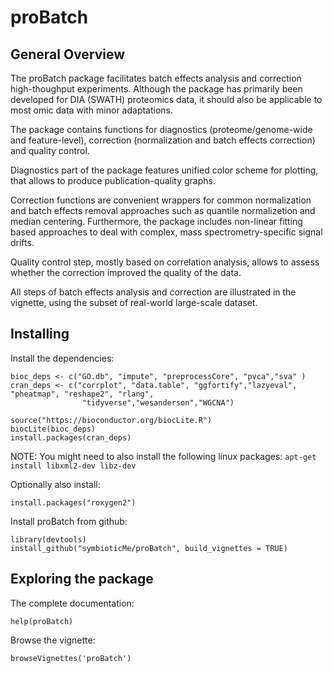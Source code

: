 # proBatch

## General Overview

The proBatch package facilitates batch effects analysis and correction high-thoughput experiments. Although the package has primarily been developed for DIA (SWATH) proteomics data, it should also be applicable to most omic data with minor adaptations.
    
The package contains functions for diagnostics (proteome/genome-wide and feature-level), correction (normalization and batch effects correction) and quality control.

Diagnostics part of the package features unified color scheme for plotting, 
    that allows to produce publication-quality graphs.

Correction functions are convenient wrappers for common normalization and batch effects removal approaches such as quantile normalizetion and median centering. Furthermore, the package includes non-linear fitting based approaches to deal with complex, mass spectrometry-specific signal drifts.

Quality control step, mostly based on correlation analysis, allows to assess whether 
the correction improved the quality of the data.

All steps of batch effects analysis and correction are illustrated in the vignette,
    using the subset of real-world large-scale dataset.

## Installing

Install the dependencies:

```
bioc_deps <- c("GO.db", "impute", "preprocessCore", "pvca","sva" )
cran_deps <- c("corrplot", "data.table", "ggfortify","lazyeval", "pheatmap", "reshape2", "rlang", 
                "tidyverse","wesanderson","WGCNA") 

source("https://bioconductor.org/biocLite.R")
biocLite(bioc_deps) 
install.packages(cran_deps)
```

NOTE: You might need to also install the following linux packages:
`apt-get install libxml2-dev libz-dev`

Optionally also install:

```
install.packages("roxygen2")
```


Install proBatch from github:

```
library(devtools)
install_github("symbioticMe/proBatch", build_vignettes = TRUE)
```

## Exploring the package

The complete documentation:
```
help(proBatch)
```

Browse the vignette:
```
browseVignettes('proBatch')
```